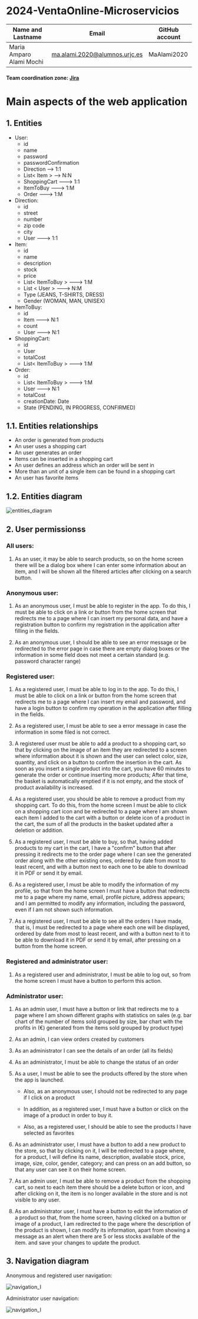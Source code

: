 # 2024-VentaOnline-Microservicios

| Name and Lastname | Email | GitHub account |
| --- | --- | --- |
| Maria Amparo Alami Mochi | ma.alami.2020@alumnos.urjc.es | MaAlami2020 |

#### Team coordination zone: [Jira](https://webapp1.atlassian.net/jira/software/c/projects/VM/boards/2)

# Main aspects of the web application

## **1. Entities**
- User:
    - id
    - name
    - password
    - passwordConfirmation
    - Direction --> 1:1
    - List< Item > --> N:N
    - ShoppingCart ---> 1:1
    - ItemToBuy ---> 1:M
    - Order ---> 1:M
- Direction:
    - id
    - street
    - number
    - zip code
    - city
    - User ---> 1:1
- Item:
    - id
    - name
    - description
    - stock
    - price
    - List< ItemToBuy > ---> 1:M
    - List < User > ---> N:M
    - Type (JEANS, T-SHIRTS, DRESS)
    - Gender (WOMAN, MAN, UNISEX)
- ItemToBuy:
    - id
    - Item ---> N:1
    - count
    - User ---> N:1
- ShoppingCart:
    - id
    - User
    - totalCost
    - List< ItemToBuy > ---> 1:M
- Order:
    - id
    - List< ItemToBuy > ---> 1:M
    - User ---> N:1
    - totalCost
    - creationDate: Date
    - State (PENDING, IN PROGRESS, CONFIRMED)

## **1.1. Entities relationships**

- An order is generated from products
- An user uses a shopping cart
- An user generates an order
- Items can be inserted in a shopping cart
- An user defines an address which an order will be sent in
- More than an unit of a single item can be found in a shopping cart
- An user has favorite items

## **1.2. Entities diagram**

![entities_diagram](/images/Model3.jpg)

## **2. User permissionss**

### All users:
1. As an user, it may be able to search products, so on the home screen there will be a dialog box where I can enter some information about an item, and I will be shown all the filtered articles after clicking on a search button.

### Anonymous user:
1. As an anonymous user, I must be able to register in the app. To do this, I must be able to click on a link or button from the home screen that redirects me to a page where I can insert my personal data, and have a registration button to confirm my registration in the application after filling in the fields.

2. As an anonymous user, I should be able to see an error message or be redirected to the error page in case there are empty dialog boxes or the information in some field does not meet a certain standard (e.g. password character range) 

### Registered user:
1. As a registered user, I must be able to log in to the app. To do this, I must be able to click on a link or button from the home screen that redirects me to a page where I can insert my email and password, and have a login button to confirm my operation in the application after filling in the fields. 

2. As a registered user, I must be able to see a error message in case the information in some filed is not correct.

3. A registered user must be able to add a product to a shopping cart, so that by clicking on the image of an item they are redirected to a screen where information about it is shown and the user can select color, size, quantity, and click on a button to confirm the insertion in the cart.  As soon as you insert a single product into the cart, you have 60 minutes to generate the order or continue inserting more products; After that time, the basket is automatically emptied if it is not empty, and the stock of product availability is increased. 

4. As a registered user, you should be able to remove a product from my shopping cart. To do this, from the home screen I must be able to click on a shopping cart icon and be redirected to a page where I am shown each item I added to the cart with a button or delete icon of a product in the cart, the sum of all the products in the basket updated after a deletion or addition. 

5. As a registered user, I must be able to buy, so that, having added products to my cart in the cart, I have a "confirm" button that after pressing it redirects me to the order page where I can see the generated order along with the other existing ones, ordered by date from most to least recent, and with a button next to each one to be able to download it in PDF or send it by email.

6. As a registered user, I must be able to modify the information of my profile, so that from the home screen I must have a button that redirects me to a page where my name, email, profile picture, address appears; and I am permitted to modify any information, including the password, even if I am not shown such information. 

7. As a registered user, I must be able to see all the orders I have made, that is, I must be redirected to a page where each one will be displayed, ordered by date from most to least recent, and with a button next to it to be able to download it in PDF or send it by email, after pressing on a button from the home screen.

### Registered and administrator user:
1. As a registered user and administrator, I must be able to log out, so from the home screen I must have a button to perform this action.

### Administrator user:
1. As an admin user, I must have a button or link that redirects me to a page where I am shown different graphs with statistics on sales (e.g. bar chart of the number of items sold grouped by size, bar chart with the profits in (€) generated from the items sold grouped by product type)

2. As an admin, I can view orders created by customers 

3. As an administrator I can see the details of an order (all its fields) 

4. As an administrator, I must be able to change the status of an order

5. As a user, I must be able to see the products offered by the store when the app is launched. 

    - Also, as an anonymous user, I should not be redirected to any page if I click on a product 

    - In addition, as a registered user, I must have a button or click on the image of a product in order to buy it.  

    - Also, as a registered user, I should be able to see the products I have selected as favorites 

6. As an administrator user, I must have a button to add a new product to the store, so that by clicking on it, I will be redirected to a page where, for a product, I will define its name, description, available stock, price, image, size, color, gender, category; and can press on an add button, so that any user can see it on their home screen.

7. As an admin user, I must be able to remove a product from the shopping cart, so next to each item there should be a delete button or icon, and after clicking on it, the item is no longer available in the store and is not visible to any user. 

8. As an administrator user, I must have a button to edit the information of a product so that, from the home screen, having clicked on a button or image of a product, I am redirected to the page where the description of the product is shown, I can modify its information, apart from showing a message as an alert when there are 5 or less stocks available of the item.  and save your changes to update the product. 
## **3. Navigation diagram**

Anonymous and registered user navigation:

![navigation_I](/images/navigation_diagram.PNG)

Administrator user navigation:

![navigation_I](/images/navigation_diagram_II.PNG)